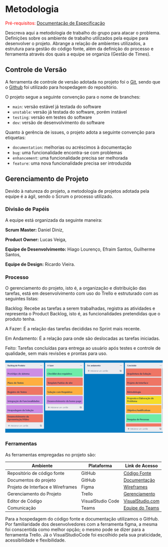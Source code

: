 
# Metodologia

<span style="color:red">Pré-requisitos: <a href="2-Especificação do Projeto.md"> Documentação de Especificação</a></span>

Descreva aqui a metodologia de trabalho do grupo para atacar o problema. Definições sobre os ambiente de trabalho utilizados pela  equipe para desenvolver o projeto. Abrange a relação de ambientes utilizados, a estrutura para gestão do código fonte, além da definição do processo e ferramenta através dos quais a equipe se organiza (Gestão de Times).

## Controle de Versão

A ferramenta de controle de versão adotada no projeto foi o
[Git](https://git-scm.com/), sendo que o [Github](https://github.com)
foi utilizado para hospedagem do repositório.

O projeto segue a seguinte convenção para o nome de branches:

- `main`: versão estável já testada do software
- `unstable`: versão já testada do software, porém instável
- `testing`: versão em testes do software
- `dev`: versão de desenvolvimento do software

Quanto à gerência de issues, o projeto adota a seguinte convenção para
etiquetas:

- `documentation`: melhorias ou acréscimos à documentação
- `bug`: uma funcionalidade encontra-se com problemas
- `enhancement`: uma funcionalidade precisa ser melhorada
- `feature`: uma nova funcionalidade precisa ser introduzida

## Gerenciamento de Projeto

Devido à natureza do projeto, a metodologia de projetos adotada pela equipe é a ágil, sendo o Scrum o processo utilizado.

### Divisão de Papéis

A equipe está organizada da seguinte maneira: 

**Scrum Master:** 
Daniel Diniz,

**Product Owner:** 
Lucas Veiga,  

**Equipe de Desenvolvimento:**
Hiago Lourenço,
Efraim Santos,
Guilherme Santos,

**Equipe de Design:** 
Ricardo Vieira. 

### Processo

O gerenciamento do projeto, isto é, a organização e distribuição das tarefas, está em desenvolvimento com uso do Trello e estruturado com as seguintes listas:

Backlog: Recebe as tarefas a serem trabalhadas, registra as atividades e representa o Product Backlog, isto é, as funcionalidades pretendidas que o produto tenha.  

A Fazer: É a relação das tarefas decididas no Sprint mais recente.  

Em Andamento: É a relação para onde são deslocadas as tarefas iniciadas.  

Feito: Tarefas concluídas para entrega ao usuário após testes e controle de qualidade, sem mais revisões e prontas para uso.

![Painel Trello de gerenciamento das tarefas](img/Trello_Real.PNG)
 
### Ferramentas

As ferramentas empregadas no projeto são:

|Ambiente |	Plataforma |	Link de Acesso|
|---------|------------|------------------|
|Repositório de código fonte| 	GitHub | <a href = "https://github.com/ICEI-PUC-Minas-PMV-ADS/pmv-ads-2023-1-e1-proj-web-t14-pmv-ads-2023-1-e1-proj-web-t14-g3-ffy/tree/main/src">Código Fonte</a>|
|Documentos do projeto| 	GitHub| <a href = "https://github.com/ICEI-PUC-Minas-PMV-ADS/pmv-ads-2023-1-e1-proj-web-t14-pmv-ads-2023-1-e1-proj-web-t14-g3-ffy/tree/main/docs">Documentação</a>|
|Projeto de Interface e  Wireframes| 	Figma | <a href ="https://www.figma.com/file/IIkq3mkmiyEbH04AJ62Eac/Fluxo-de-Usu%C3%A1rio?node-id=5%3A105&t=cKQeYOXJin4lQLT7-1">Wireframes</a>|
|Gerenciamento do Projeto 	|Trello 	| <a href ="https://trello.com/b/FTMjKZ8P/projeto-front-end">Gerenciamento</a>|
|Editor de Código| VisualStudio Code |<a href="https://code.visualstudio.com/">VisualStudio.com</a>|
|Comunicação | Teams | <a href="https://teams.microsoft.com/_#/school/conversations/Geral?threadId=19:amlkU-mmS8FrFIki66ijN9CgGTeE8mMAqrBLOJr_G4Y1@thread.tacv2&ctx=channel">Equipe do Teams</a>|

Para a hospedagem do código fonte e documentação utilizamos o GitHub. Por familiaridade dos desenvolvedores com a ferramenta figma, a mesma foi conscentida como melhor opção; o mesmo pode se dizer para a ferramenta Trello. Já o VisualStudioCode foi escolhido pela sua praticidade, acessibilidade e flexibilidade.
